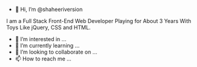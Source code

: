 - 👋 Hi, I’m @shaheeriversion

I am a Full Stack Front-End Web Developer Playing for About 3 Years With Toys Like jQuery, CSS and HTML.
- 👀 I’m interested in ...
- 🌱 I’m currently learning ...
- 💞️ I’m looking to collaborate on ...
- 📫 How to reach me ...

<!---
shaheeriversion/shaheeriversion is a ✨ special ✨ repository because its `README.md` (this file) appears on your GitHub profile.
You can click the Preview link to take a look at your changes.
--->
